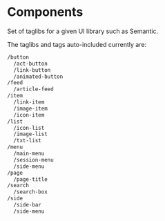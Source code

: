 Components
==========

Set of taglibs for a given UI library such as Semantic.

The taglibs and tags auto-included currently are:

```sh
/button
  /act-button
  /link-button
  /animated-button
/feed
  /article-feed
/item
  /link-item
  /image-item
  /icon-item
/list
  /icon-list
  /image-list
  /txt-list
/menu
  /main-menu
  /session-menu
  /side-menu
/page  
  /page-title
/search
  /search-box
/side
  /side-bar
  /side-menu
```
